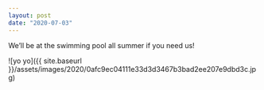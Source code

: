 ```yaml
---
layout: post
date: "2020-07-03"
---
```


We’ll be at the swimming pool all summer if you need us!

![yo yo]({{ site.baseurl }}/assets/images/2020/0afc9ec04111e33d3d3467b3bad2ee207e9dbd3c.jpg)

